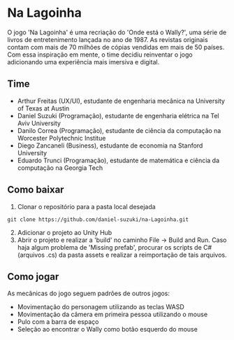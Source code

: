 # Na Lagoinha

O jogo 'Na Lagoinha' é uma recriação do 'Onde está o Wally?', uma série de livros de entretenimento lançada no ano de 1987. As revistas originais contam com mais de 70 milhões de cópias vendidas em mais de 50 países. Com essa inspiração em mente, o time decidiu reinventar o jogo adicionando uma experiência mais imersiva e digital.

## Time
- Arthur Freitas (UX/UI), estudante de engenharia mecânica na University of Texas at Austin
- Daniel Suzuki (Programação), estudante de engenharia elétrica na Tel Aviv University
- Danilo Correa (Programação), estudante de ciência da computação na Worcester Polytechnic Institue
- Diego Zancaneli (Business), estudante de economia na Stanford University
- Eduardo Trunci (Programação), estudante de matemática e ciência da computação na Georgia Tech

## Como baixar
1. Clonar o repositório para a pasta local desejada
```
git clone https://github.com/daniel-suzuki/na-Lagoinha.git
```
2. Adicionar o projeto ao Unity Hub
3. Abrir o projeto e realizar a 'build' no caminho File -> Build and Run. Caso haja algum problema de 'Missing prefab', procurar os scripts de C# (arquivos .cs) da pasta assets e realizar a reimportação de tais arquivos.

## Como jogar
As mecânicas do jogo seguem padrões de outros jogos:
- Movimentação do personagem utilizando as teclas WASD
- Movimentação da câmera em primeira pessoa utilizando o mouse
- Pulo com a barra de espaço
- Seleção ao encontrar o Wally como botão esquerdo do mouse
